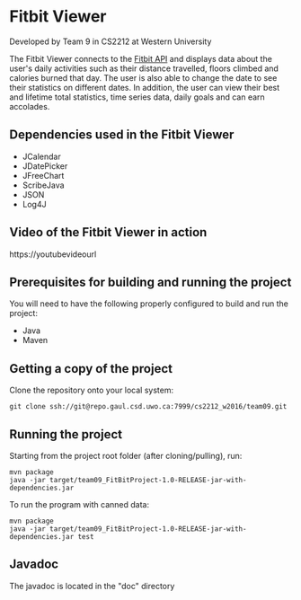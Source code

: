 # Fitbit Viewer

Developed by Team 9 in CS2212 at Western University

The Fitbit Viewer connects to the [Fitbit API](https://dev.fitbit.com) and displays data about the user's daily activities such as their distance travelled, floors climbed and calories burned that day. The user is also able to change the date to see their statistics on different dates. In addition, the user can view their best and lifetime total statistics, time series data, daily goals and can earn accolades.

## Dependencies used in the Fitbit Viewer

* JCalendar
* JDatePicker
* JFreeChart
* ScribeJava
* JSON
* Log4J

## Video of the Fitbit Viewer in action

https://youtubevideourl

## Prerequisites for building and running the project

You will need to have the following properly configured to build and run the project:
* Java
* Maven

## Getting a copy of the project

Clone the repository onto your local system:

```
git clone ssh://git@repo.gaul.csd.uwo.ca:7999/cs2212_w2016/team09.git
```

## Running the project

Starting from the project root folder (after cloning/pulling), run:

```
mvn package
java -jar target/team09_FitBitProject-1.0-RELEASE-jar-with-dependencies.jar 
```

To run the program with canned data:

```
mvn package
java -jar target/team09_FitBitProject-1.0-RELEASE-jar-with-dependencies.jar test
```

## Javadoc

The javadoc is located in the "doc" directory
